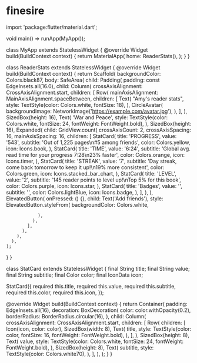 # finesire

import 'package:flutter/material.dart';

void main() => runApp(MyApp());

class MyApp extends StatelessWidget {
  @override
  Widget build(BuildContext context) {
    return MaterialApp(
      home: ReaderStats(),
    );
  }
}

class ReaderStats extends StatelessWidget {
  @override
  Widget build(BuildContext context) {
    return Scaffold(
      backgroundColor: Colors.black87,
      body: SafeArea(
        child: Padding(
          padding: const EdgeInsets.all(16.0),
          child: Column(
            crossAxisAlignment: CrossAxisAlignment.start,
            children: [
              Row(
                mainAxisAlignment: MainAxisAlignment.spaceBetween,
                children: [
                  Text(
                    "Amy's reader stats",
                    style: TextStyle(color: Colors.white, fontSize: 18),
                  ),
                  CircleAvatar(
                    backgroundImage: NetworkImage('https://example.com/avatar.jpg'), 
                  ),
                ],
              ),
              SizedBox(height: 16),
              Text(
                'War and Peace',
                style: TextStyle(color: Colors.white, fontSize: 24, fontWeight: FontWeight.bold),
              ),
              SizedBox(height: 16),
              Expanded(
                child: GridView.count(
                  crossAxisCount: 2,
                  crossAxisSpacing: 16,
                  mainAxisSpacing: 16,
                  children: [
                    StatCard(
                      title: 'PROGRESS',
                      value: '543',
                      subtitle: 'Out of 1,225 pages\n#5 among friends',
                      color: Colors.yellow,
                      icon: Icons.book,
                    ),
                    StatCard(
                      title: 'TIME',
                      value: '6:24',
                      subtitle: 'Global avg. read time for your progress 7:28\n23% faster',
                      color: Colors.orange,
                      icon: Icons.timer,
                    ),
                    StatCard(
                      title: 'STREAK',
                      value: '7',
                      subtitle: 'Day streak, come back tomorrow to keep it up!\n19% more consistent',
                      color: Colors.green,
                      icon: Icons.stacked_bar_chart,
                    ),
                    StatCard(
                      title: 'LEVEL',
                      value: '2',
                      subtitle: '145 reader points to level up!\nTop 5% for this book',
                      color: Colors.purple,
                      icon: Icons.star,
                    ),
                    StatCard(
                      title: 'Badges',
                      value: '',
                      subtitle: '',
                      color: Colors.lightBlue,
                      icon: Icons.badge,
                    ),
                  ],
                ),
              ),
              ElevatedButton(
                onPressed: () {},
                child: Text('Add friends'),
                style: ElevatedButton.styleFrom(
                  backgroundColor: Colors.white,

                ),
              ),
            ],
          ),
        ),
      ),
    );
  }
}

class StatCard extends StatelessWidget {
  final String title;
  final String value;
  final String subtitle;
  final Color color;
  final IconData icon;

  StatCard({
    required this.title,
    required this.value,
    required this.subtitle,
    required this.color,
    required this.icon,
  });

  @override
  Widget build(BuildContext context) {
    return Container(
      padding: EdgeInsets.all(16),
      decoration: BoxDecoration(
        color: color.withOpacity(0.2),
        borderRadius: BorderRadius.circular(16),
      ),
      child: Column(
        crossAxisAlignment: CrossAxisAlignment.start,
        children: [
          Row(
            children: [
              Icon(icon, color: color),
              SizedBox(width: 8),
              Text(
                title,
                style: TextStyle(color: color, fontSize: 16, fontWeight: FontWeight.bold),
              ),
            ],
          ),
          SizedBox(height: 8),
          Text(
            value,
            style: TextStyle(color: Colors.white, fontSize: 24, fontWeight: FontWeight.bold),
          ),
          SizedBox(height: 8),
          Text(
            subtitle,
            style: TextStyle(color: Colors.white70),
          ),
        ],
      ),
    );
  }
}
